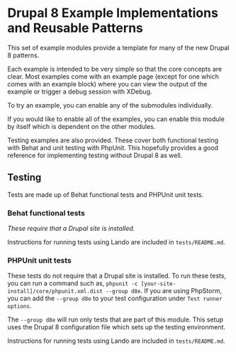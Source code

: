 # Drupal 8 Example Implementations and Reusable Patterns

This set of example modules provide a template for many of the new Drupal 8 patterns.

Each example is intended to be very simple so that the core concepts are clear. Most examples come with an example page (except for one which comes with an example block) where you can view the output of the example or trigger a debug session with XDebug.

To try an example, you can enable any of the submodules individually.

If you would like to enable all of the examples, you can enable this module by itself which is dependent on the other modules.

Testing examples are also provided. These cover both functional testing with Behat and unit testing with PhpUnit. This hopefully provides a good reference for implementing testing without Drupal 8 as well.

## Testing
Tests are made up of Behat functional tests and PHPUnit unit tests.

### Behat functional tests

_These require that a Drupal site is installed._

Instructions for running tests using Lando are included in `tests/README.md`.

### PHPUnit unit tests

These tests do not require that a Drupal site is installed. To run these tests, you can run a command such as,
`phpunit -c [your-site-install]/core/phpunit.xml.dist --group d8e`. If you are using PhpStorm, you can add the `--group d8e` to your test configuration under `Test runner options`.

The `--group d8e` will run only tests that are part of this module. This setup uses the Drupal 8 configuration file which sets up the testing environment.

Instructions for running tests using Lando are included in `tests/README.md`.
